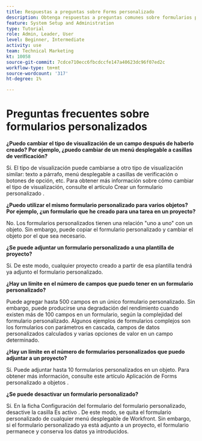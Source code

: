 ```yaml
---
title: Respuestas a preguntas sobre Forms personalizado
description: Obtenga respuestas a preguntas comunes sobre formularios personalizados.
feature: System Setup and Administration
type: Tutorial
role: Admin, Leader, User
level: Beginner, Intermediate
activity: use
team: Technical Marketing
kt: 10058
source-git-commit: 7cdce710ecc6fbcdccfe147a40623dc96f07ed2c
workflow-type: tm+mt
source-wordcount: '317'
ht-degree: 1%

---
```


# Preguntas frecuentes sobre formularios personalizados

**¿Puedo cambiar el tipo de visualización de un campo después de haberlo creado? Por ejemplo, ¿puedo cambiar de un menú desplegable a casillas de verificación?**

Sí. El tipo de visualización puede cambiarse a otro tipo de visualización similar: texto a párrafo, menú desplegable a casillas de verificación o botones de opción, etc. Para obtener más información sobre cómo cambiar el tipo de visualización, consulte el artículo Crear un formulario personalizado .


**¿Puedo utilizar el mismo formulario personalizado para varios objetos? Por ejemplo, ¿un formulario que he creado para una tarea en un proyecto?**

No. Los formularios personalizados tienen una relación &quot;uno a uno&quot; con un objeto. Sin embargo, puede copiar el formulario personalizado y cambiar el objeto por el que sea necesario.


**¿Se puede adjuntar un formulario personalizado a una plantilla de proyecto?**

Sí. De este modo, cualquier proyecto creado a partir de esa plantilla tendrá ya adjunto el formulario personalizado.


**¿Hay un límite en el número de campos que puedo tener en un formulario personalizado?**

Puede agregar hasta 500 campos en un único formulario personalizado. Sin embargo, puede producirse una degradación del rendimiento cuando existen más de 100 campos en un formulario, según la complejidad del formulario personalizado. Algunos ejemplos de formularios complejos son los formularios con parámetros en cascada, campos de datos personalizados calculados y varias opciones de valor en un campo determinado.


**¿Hay un límite en el número de formularios personalizados que puedo adjuntar a un proyecto?**

Sí. Puede adjuntar hasta 10 formularios personalizados en un objeto. Para obtener más información, consulte este artículo Aplicación de Forms personalizado a objetos .


**¿Se puede desactivar un formulario personalizado?**

Sí. En la ficha Configuración del formulario del formulario personalizado, desactive la casilla Es activo . De este modo, se quita el formulario personalizado de cualquier menú desplegable de Workfront. Sin embargo, si el formulario personalizado ya está adjunto a un proyecto, el formulario permanece y conserva los datos ya introducidos.